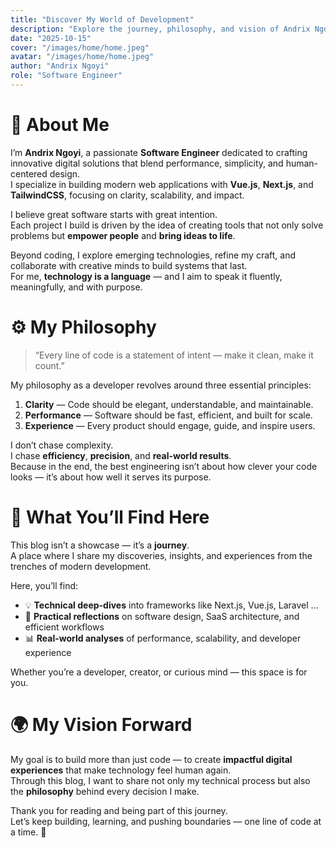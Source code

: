 ```yaml
---
title: "Discover My World of Development"
description: "Explore the journey, philosophy, and vision of Andrix Ngoyi — a passionate software engineer dedicated to building innovative, scalable, and meaningful digital experiences."
date: "2025-10-15"
cover: "/images/home/home.jpeg"
avatar: "/images/home/home.jpeg"
author: "Andrix Ngoyi"
role: "Software Engineer"
---
```


<!-- split -->

👋 About Me
===========

I’m **Andrix Ngoyi**, a passionate **Software Engineer** dedicated to crafting innovative digital solutions that blend performance, simplicity, and human-centered design.  
I specialize in building modern web applications with **Vue.js**, **Next.js**, and **TailwindCSS**, focusing on clarity, scalability, and impact.  

I believe great software starts with great intention.  
Each project I build is driven by the idea of creating tools that not only solve problems but **empower people** and **bring ideas to life**.

Beyond coding, I explore emerging technologies, refine my craft, and collaborate with creative minds to build systems that last.  
For me, **technology is a language** — and I aim to speak it fluently, meaningfully, and with purpose.


⚙️ My Philosophy
================

> “Every line of code is a statement of intent — make it clean, make it count.”

My philosophy as a developer revolves around three essential principles:

1. **Clarity** — Code should be elegant, understandable, and maintainable.  
2. **Performance** — Software should be fast, efficient, and built for scale.  
3. **Experience** — Every product should engage, guide, and inspire users.

I don’t chase complexity.  
I chase **efficiency**, **precision**, and **real-world results**.  
Because in the end, the best engineering isn’t about how clever your code looks — it’s about how well it serves its purpose.


<!-- split -->

🚀 What You’ll Find Here
========================

This blog isn’t a showcase — it’s a **journey**.  
A place where I share my discoveries, insights, and experiences from the trenches of modern development.  

Here, you’ll find:

- 💡 **Technical deep-dives** into frameworks like Next.js, Vue.js, Laravel ...  
- 🧭 **Practical reflections** on software design, SaaS architecture, and efficient workflows  
- 📊 **Real-world analyses** of performance, scalability, and developer experience  

Whether you’re a developer, creator, or curious mind — this space is for you.


🌍 My Vision Forward
====================

My goal is to build more than just code — to create **impactful digital experiences** that make technology feel human again.  
Through this blog, I want to share not only my technical process but also the **philosophy** behind every decision I make.  

Thank you for reading and being part of this journey.  
Let’s keep building, learning, and pushing boundaries — one line of code at a time. 🚀
